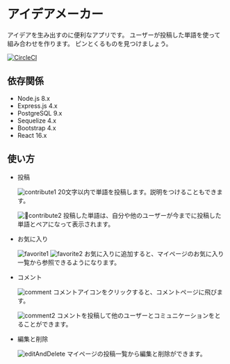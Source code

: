 # アイデアメーカー
アイデアを生み出すのに便利なアプリです。
ユーザーが投稿した単語を使って組み合わせを作ります。
ピンとくるものを見つけましょう。

[![CircleCI](https://circleci.com/gh/sdk40010/idea-maker/tree/master.svg?style=svg)](https://circleci.com/gh/sdk40010/idea-maker/tree/master)

## 依存関係
- Node.js 8.x
- Express.js 4.x
- PostgreSQL 9.x
- Sequelize 4.x
- Bootstrap 4.x
- React 16.x

## 使い方

- 投稿

  ![contribute1](https://user-images.githubusercontent.com/44635710/51189502-86f0f980-1923-11e9-8216-c88fd4cc06bd.png)
  20文字以内で単語を投稿します。説明をつけることもできます。

  ![contribute2](https://user-images.githubusercontent.com/44635710/51222657-07464780-1982-11e9-8825-9697e734d4bb.png)
  投稿した単語は、自分や他のユーザーが今までに投稿した単語とペアになって表示されます。

- お気に入り

  ![favorite1](https://user-images.githubusercontent.com/44635710/51225766-6bbbd380-198f-11e9-9119-b309408215c5.png)
  ![favorite2](https://user-images.githubusercontent.com/44635710/51189979-915fc300-1924-11e9-8028-f0ee201ad8e6.png)
  お気に入りに追加すると、マイページのお気に入り一覧から参照できるようになります。

- コメント

  ![comment](https://user-images.githubusercontent.com/44635710/51223353-cac81b00-1984-11e9-9ae7-123548cdee64.png)
  コメントアイコンをクリックすると、コメントページに飛びます。

  ![comment2](https://user-images.githubusercontent.com/44635710/51223507-6063aa80-1985-11e9-94f7-76dc0bb9e6ec.png)
  コメントを投稿して他のユーザーとコミュニケーションをとることができます。

- 編集と削除

  ![editAndDelete](https://user-images.githubusercontent.com/44635710/51223721-64dc9300-1986-11e9-9ad1-df9ed3a19483.png)
  マイページの投稿一覧から編集と削除ができます。